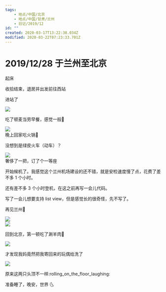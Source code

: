 ```yaml
---
tags:
    - 地点/中国/北京
    - 地点/中国/甘肃/兰州
    - 日记/2019/12
id: ""
created: 2020-03-17T13:22:38.034Z
modified: 2020-03-22T07:23:33.701Z
---
```


# 2019/12/28 于兰州至北京

<!-- @timer "date":"Sat Dec 28 2019 09:03:00 GMT+0800 (CST)" -->

起床

<!-- @timer "date":"Sat Dec 28 2019 09:35:34 GMT+0800 (CST)","duration":"33 minutes" -->

收拾结束，退房并出发前往西站

<!-- @timer "date":"Sat Dec 28 2019 10:12:32 GMT+0800 (CST)","duration":"37 minutes" -->

进站了

![](https://i.loli.net/2019/12/28/E3VOjNBeuULHsFf.jpg)

<!-- @timer "date":"Sat Dec 28 2019 10:44:46 GMT+0800 (CST)","duration":"32 minutes" -->

吃了顿麦当劳早餐，感觉一般:new_moon_with_face:

![](https://i.loli.net/2019/12/28/HC873G1uWhxKdeX.jpg)  
晚上回家吃火锅:full_moon_with_face:

<!-- @timer "date":"Sat Dec 28 2019 11:07:53 GMT+0800 (CST)","duration":"23 minutes" -->

没想到是绿皮火车（动车）？

![](https://i.loli.net/2019/12/28/VbDpnkG2ElfeTQB.jpg)  
奢侈了一把，订了个一等座

<!-- @timer "date":"Sat Dec 28 2019 13:05:36 GMT+0800 (CST)","duration":"about 2 hours" -->

开始候机了。我感觉这个兰州机场建设的还不错，就是安检速度慢了点，花费了差不多 1 个小时。

还有差不多 3 个小时登机，在这之前再写一会儿代码。

<!-- @timer "date":"Sat Dec 28 2019 13:53:44 GMT+0800 (CST)","duration":"about 1 hour" -->

写了一会儿想要支持 list view，但是感觉长的很奇怪，先不写了。

<!-- @timer "date":"Sat Dec 28 2019 16:00:02 GMT+0800 (CST)","duration":"about 2 hours" -->

再见兰州:wave:

![](https://i.loli.net/2019/12/28/EVKAnXGYSzmuNxo.jpg)  
![](https://i.loli.net/2019/12/28/ArX6lFn5Z7puqVh.jpg)

<!-- @timer "date":"Sat Dec 28 2019 20:00:21 GMT+0800 (CST)","duration":"about 4 hours" -->

回到北京，第一顿吃了涮羊肉:full_moon_with_face:

![](https://i.loli.net/2019/12/28/DzRWn8yao2mVlAC.jpg)

<!-- @timer "date":"Sat Dec 28 2019 22:54:24 GMT+0800 (CST)","duration":"about 3 hours" -->

才发现我妈竟然把我寄回来的玩偶给洗了

![](https://i.loli.net/2019/12/28/dh8aC6SQ9WDzLIp.jpg)

原来这两只头顶不一样:rolling_on_the_floor_laughing:

准备睡了，晚安，世界 :last_quarter_moon_with_face:
